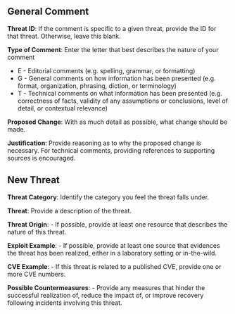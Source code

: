 General Comment
------------------------------------------
**Threat ID**:
If the comment is specific to a given threat, provide the ID for that threat. Otherwise, leave this blank.

**Type of Comment**:
Enter the letter that best describes the nature of your comment
- E - Editorial comments (e.g. spelling, grammar, or formatting)
- G - General comments on how information has been presented (e.g. format, organization, phrasing, diction, or terminology)
- T - Technical comments on what information has been presented (e.g. correctness of facts, validity of any assumptions or conclusions, level of detail, or contextual relevance)

**Proposed Change**:
With as much detail as possible, what change should be made.

**Justification**:
Provide reasoning as to why the proposed change is necessary. For technical comments, providing references to supporting sources is encouraged.


New Threat
------------------------------------------
**Threat Category**:
Identify the category you feel the threat falls under.

**Threat**:
Provide a description of the threat.

**Threat Origin**:
    - If possible, provide at least one resource that describes the nature of this threat.

**Exploit Example**:
    - If possible, provide at least one source that evidences the threat has been realized, either in a laboratory setting or in-the-wild.

**CVE Example**:
    - If this threat is related to a published CVE, provide one or more CVE numbers.

**Possible Countermeasures**:
    - Provide any measures that hinder the successful realization of, reduce the impact of, or improve recovery following incidents involving this threat.
